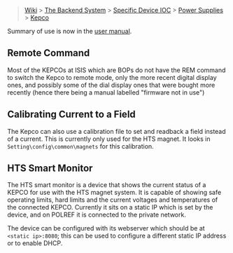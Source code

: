 > [Wiki](Home) > [The Backend System](The-Backend-System) > [Specific Device IOC](Specific-Device-IOC) > [Power Supplies](Power-Supplies) > [Kepco](Kepco)

Summary of use is now in the [user manual](https://github.com/ISISComputingGroup/ibex_user_manual/wiki/Kepco-Power-Supply).

## Remote Command

Most of the KEPCOs at ISIS which are BOPs do not have the REM command to switch the Kepco to remote mode, only the more recent digital display ones, and possibly some of the dial display ones that were bought more recently (hence there being a manual labelled "firmware not in use")

## Calibrating Current to a Field
The Kepco can also use a calibration file to set and readback a field instead of a current. This is currently only used for the HTS magnet. It looks in `Setting\config\common\magnets` for this calibration.

## HTS Smart Monitor
The HTS smart monitor is a device that shows the current status of a KEPCO for use with the HTS magnet system. It is capable of showing safe operating limits, hard limits and the current voltages and temperatures of the connected KEPCO. Currently it sits on a static IP which is set by the device, and on POLREF it is connected to the private network. 

The device can be configured with its webserver which should be at `<static ip>:8080`; this can be used to configure a different static IP address or to enable DHCP. 